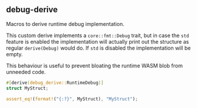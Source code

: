 ## debug-derive

Macros to derive runtime debug implementation.

This custom derive implements a `core::fmt::Debug` trait,
but in case the `std` feature is enabled the implementation
will actually print out the structure as regular `derive(Debug)`
would do. If `std` is disabled the implementation will be empty.

This behaviour is useful to prevent bloating the runtime WASM
blob from unneeded code.

```rust
#[derive(debug_derive::RuntimeDebug)]
struct MyStruct;

assert_eq!(format!("{:?}", MyStruct), "MyStruct");
```
